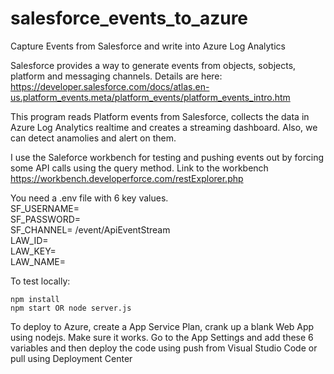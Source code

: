 # salesforce_events_to_azure
Capture Events from Salesforce and write into Azure Log Analytics 

Salesforce provides a way to generate events from objects, sobjects, platform and messaging channels.
Details are here:
https://developer.salesforce.com/docs/atlas.en-us.platform_events.meta/platform_events/platform_events_intro.htm

This program reads Platform events from Salesforce, collects the data in Azure Log Analytics realtime and creates a streaming dashboard. Also, we can detect anamolies and alert on them.

I use the Saleforce workbench for testing and pushing events out by forcing some API calls using the query method.
Link to the workbench
https://workbench.developerforce.com/restExplorer.php


You need a .env file with 6 key values.
<BR>
SF_USERNAME=<Sales Force User ID><BR>
SF_PASSWORD=<Sales Force password><BR>
SF_CHANNEL=<Sales Force Channel path>  /event/ApiEventStream<BR>
LAW_ID=<Log Analytics workspace id><BR>
LAW_KEY=<Log Analytics primary or secondary key><BR>
LAW_NAME=<Name of Log Analytics Log Type><BR>


To test locally:
    
    npm install
    npm start OR node server.js

To deploy to Azure, create a App Service Plan, crank up a blank Web App using nodejs. Make sure it works.
Go to the App Settings  and add these 6 variables and then deploy the code using push from Visual Studio Code or pull using Deployment Center
